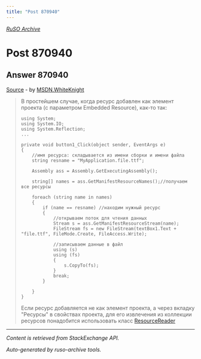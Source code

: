 ```yaml
---
title: "Post 870940"
---
```

<p><i><a href="https://github.com/MSDN-WhiteKnight/ruso-archive/">RuSO Archive</a></i></p>
<h1>Post 870940</h1>
<h2>Answer 870940</h2>
<p><a href="https://ru.stackoverflow.com/a/870940/">Source</a> - by <a href="https://ru.stackoverflow.com/users/240512/msdn-whiteknight">MSDN.WhiteKnight</a></p>
<blockquote>
<p>В простейшем случае, когда ресурс добавлен как элемент проекта (с параметром Embedded Resource), как-то так:</p>

<pre><code>using System;
using System.IO;
using System.Reflection;
...

private void button1_Click(object sender, EventArgs e)
{
    //имя ресурса: складывается из имени сборки и имени файла
    string resname = "MyApplication.file.ttf";

    Assembly ass = Assembly.GetExecutingAssembly();

    string[] names = ass.GetManifestResourceNames();//получаем все ресурсы

    foreach (string name in names)
    {
        if (name == resname) //находим нужный ресурс
        {
            //открываем поток для чтения данных
            Stream s = ass.GetManifestResourceStream(name);                    
            FileStream fs = new FileStream(textBox1.Text + "file.ttf", FileMode.Create, FileAccess.Write);

            //записываем данные в файл
            using (s)
            using (fs)
            {
                s.CopyTo(fs);
            }
            break;
        }

    }
}
</code></pre>

<p>Если ресурс добавляется не как элемент проекта, а через вкладку "Ресурсы" в свойствах проекта, для его извлечения из коллекции ресурсов понадобится использовать класс <a href="https://msdn.microsoft.com/ru-ru/library/system.resources.resourcereader(v=vs.110).aspx" rel="nofollow noreferrer">ResourceReader</a></p>

</blockquote>
<hr/>
<p><i>Content is retrieved from StackExchange API. </i></p>
<p><i>Auto-generated by ruso-archive tools. </i></p>
